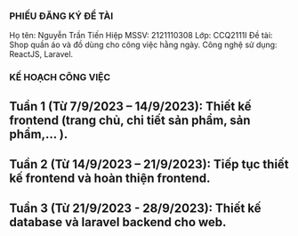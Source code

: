 ### PHIẾU ĐĂNG KÝ ĐỀ TÀI

Họ tên: Nguyễn Trần Tiến Hiệp
MSSV: 2121110308
Lớp: CCQ2111I
Đề tài: Shop quần áo và đồ dùng cho công việc hằng ngày.
Công nghệ sử dụng: ReactJS, Laravel.

### KẾ HOẠCH CÔNG VIỆC

## Tuần 1 (Từ 7/9/2023 – 14/9/2023): Thiết kế frontend (trang chủ, chi tiết sản phẩm, sản phẩm,… ).

## Tuần 2 (Từ 14/9/2023 – 21/9/2023): Tiếp tục thiết kế frontend và hoàn thiện frontend.

## Tuần 3 (Từ 21/9/2023 - 28/9/2023): Thiết kế database và laravel backend cho web.
